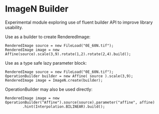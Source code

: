 # ImageN Builder

Experimental module exploring use of fluent builder API to improve library usability.

Use as a builder to create RenderedImage:

```
RenderedImage source = new FileLoad("0E_60N.tif");
RenderedImage image = new Affine(source).scale(3,9).rotate(1,2).rotate(2,4).build();
```

Use as a type safe lazy parameter block:
```
RenderedImage source = new FileLoad("0E_60N.tif");
OperationBuilder builder = new Affine( source ).scale(3,9);
RenderedImage image = ImageN.create(builder);
```

OperationBuilder may also be used directly:

```
RenderedImage image = new OperationBuilder("Affine").source(source).parameter("affine", affine)
        .hint(Interpolation.BILINEAR).build();
```